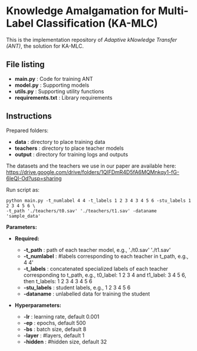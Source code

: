 # Knowledge Amalgamation for Multi-Label Classification (KA-MLC)
This is the implementation repository of <i>Adaptive kNowledge Transfer (ANT)</i>, the solution for KA-MLC.

## File listing

+ __main.py__ : Code for training ANT
+ __model.py__ : Supporting models
+ __utils.py__ : Supporting utility functions
+ __requirements.txt__ : Library requirements

## Instructions 

Prepared folders:

+ __data__ : directory to place training data
+ __teachers__ : directory to place teacher models
+ __output__ : directory for training logs and outputs 

The datasets and the teachers we use in our paper are available here: 
https://drive.google.com/drive/folders/1QlFDmR4D5fA6MQMnkqy1-fG-6leQI-Od?usp=sharing


Run script as:

    python main.py -t_numlabel 4 4 -t_labels 1 2 3 4 3 4 5 6 -stu_labels 1 2 3 4 5 6 \
    -t_path './teachers/t0.sav' './teachers/t1.sav' -dataname 'sample_data'   

<b>Parameters:</b>

+ __Required:__
  + __-t_path__ : path of each teacher model, e.g., './t0.sav' './t1.sav'
  + __-t_numlabel__ : #labels corresponding to each teacher in t_path, e.g., 4 4'
  + __-t_labels__ : concatenated specialized labels of each teacher corresponding to t_path, e.g., t0_label: 1 2 3 4 and t1_label: 3 4 5 6, then t_labels: 1 2 3 4 3 4 5 6
  + __-stu_labels__ : student labels, e.g., 1 2 3 4 5 6
  + __-dataname__ : unlabelled data for training the student

+ __Hyperparameters:__
  + __-lr__ : learning rate, default 0.001
  + __-ep__ : epochs, default 500
  + __-bs__ : batch size, default 8
  + __-layer__ : #layers, default 1
  + __-hidden__ : #hidden size, default 32

  
